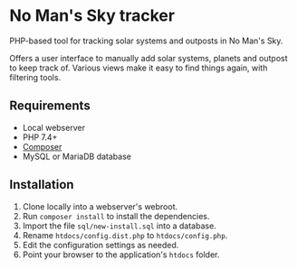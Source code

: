 # No Man's Sky tracker

PHP-based tool for tracking solar systems and outposts in No Man's Sky.

Offers a user interface to manually add solar systems, planets and outpost 
to keep track of. Various views make it easy to find things again, with
filtering tools.

## Requirements

- Local webserver
- PHP 7.4+
- [Composer](https://getcomposer.org/)
- MySQL or MariaDB database

## Installation

1) Clone locally into a webserver's webroot.
2) Run `composer install` to install the dependencies.
3) Import the file `sql/new-install.sql` into a database.
4) Rename `htdocs/config.dist.php` to `htdocs/config.php`.
5) Edit the configuration settings as needed.
6) Point your browser to the application's `htdocs` folder.
